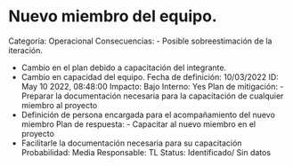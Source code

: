 # Nuevo miembro del equipo.

Categoría: Operacional
Consecuencias: - Posible sobreestimación de la iteración.
- Cambio en el plan debido a capacitación del integrante.
- Cambio en capacidad del equipo.
Fecha de definición: 10/03/2022
ID: May 10 2022, 08:48:00
Impacto: Bajo
Interno: Yes
Plan de mitigación: - Preparar la documentación necesaria para la capacitación de cualquier miembro al proyecto
- Definición de persona encargada para el acompañamiento del nuevo miembro
Plan de respuesta: - Capacitar al nuevo miembro en el proyecto
- Facilitarle la documentación necesaria para su capacitación
Probabilidad: Media
Responsable: TL
Status: Identificado/ Sin datos